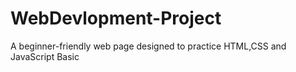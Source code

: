 # WebDevlopment-Project
A beginner-friendly  web page designed to practice HTML,CSS  and  JavaScript Basic
